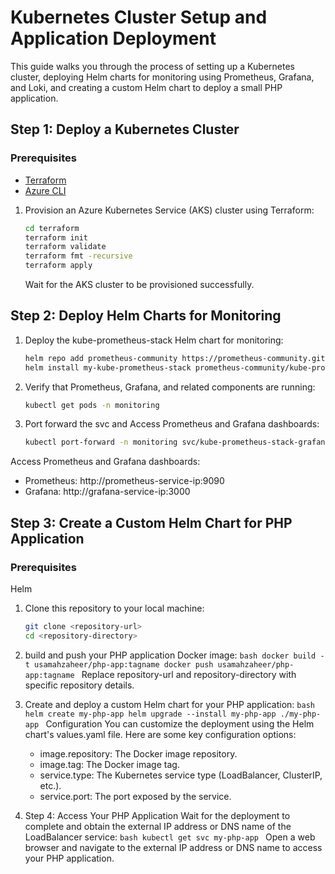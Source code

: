 # Kubernetes Cluster Setup and Application Deployment

This guide walks you through the process of setting up a Kubernetes cluster, deploying Helm charts for monitoring using Prometheus, Grafana, and Loki, and creating a custom Helm chart to deploy a small PHP application.

## Step 1: Deploy a Kubernetes Cluster

### Prerequisites
- [Terraform](https://www.terraform.io/downloads.html)
- [Azure CLI](https://docs.microsoft.com/en-us/cli/azure/install-azure-cli)

1. Provision an Azure Kubernetes Service (AKS) cluster using Terraform:
   
   ```bash
   cd terraform
   terraform init
   terraform validate
   terraform fmt -recursive
   terraform apply
   ```
   Wait for the AKS cluster to be provisioned successfully.

## Step 2: Deploy Helm Charts for Monitoring

1. Deploy the kube-prometheus-stack Helm chart for monitoring:

    ```bash
    helm repo add prometheus-community https://prometheus-community.github.io/helm-charts
    helm install my-kube-prometheus-stack prometheus-community/kube-prometheus-stack --version 50.0.0
    ```
2. Verify that Prometheus, Grafana, and related components are running:
    ```bash
    kubectl get pods -n monitoring
    ```
3. Port forward the svc and Access Prometheus and Grafana dashboards:

    ```bash
    kubectl port-forward -n monitoring svc/kube-prometheus-stack-grafana 3000:80
    ```
Access Prometheus and Grafana dashboards:

- Prometheus: http://prometheus-service-ip:9090
- Grafana: http://grafana-service-ip:3000

## Step 3: Create a Custom Helm Chart for PHP Application

### Prerequisites
Helm

1. Clone this repository to your local machine:

    ```bash
    git clone <repository-url>
    cd <repository-directory>
    ```
2. build and push your PHP application Docker image:
        ```bash
        docker build -t usamahzaheer/php-app:tagname
        docker push usamahzaheer/php-app:tagname
        ```
    Replace repository-url and repository-directory with specific repository details.
3. Create and deploy a custom Helm chart for your PHP application:
        ```bash
        helm create my-php-app
        helm upgrade --install my-php-app ./my-php-app
        ```
    Configuration
    You can customize the deployment using the Helm chart's values.yaml file. Here are some key configuration options:

    - image.repository: The Docker image repository.
    - image.tag: The Docker image tag.
    - service.type: The Kubernetes service type (LoadBalancer, ClusterIP, etc.).
    - service.port: The port exposed by the service.
4. Step 4: Access Your PHP Application
    Wait for the deployment to complete and obtain the external IP address or DNS name of the LoadBalancer service:
        ```bash
        kubectl get svc my-php-app
        ```
    Open a web browser and navigate to the external IP address or DNS name to access your PHP application.
